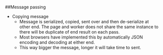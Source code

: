 ##Message passing

* Copying message
    * Message is serialized, copied, sent over and then de-serialize at other end.
    The page and worker does not share the same instance to there will be duplicate
    of end result on each pass.
    * Most browsers have implemented this by automatically JSON encoding and
    decoding at either end.
    * This way bigger the message, longer it will take time to sent.